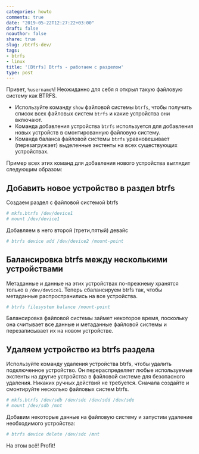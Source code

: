 ```yaml
---
categories: howto
comments: true
date: "2019-05-22T12:27:22+03:00"
draft: false
noauthor: false
share: true
slug: /btrfs-dev/
tags:
- btrfs
- linux
title: '[Btrfs] Btrfs - работаем с разделом'
type: post
---
```

Привет, `%username%`! Неожиданно для себя я открыл такую файловую систему как BTRFS.

- Используйте команду `show` файловой системы `btrfs`, чтобы получить список всех файловых систем `btrfs` и какие устройства они включают.
- Команда добавления устройства `btrfs` используется для добавления новых устройств в смонтированную файловую систему.
- Команда баланса файловой системы `btrfs` уравновешивает (перезагружает) выделенные экстенты на всех существующих устройствах.

Пример всех этих команд для добавления нового устройства выглядит следующим образом:

## Добавить новое устройство в раздел btrfs

Создаем раздел с файловой системой btrfs
```bash
# mkfs.btrfs /dev/device1
# mount /dev/device1
```
Добавляем в него второй (трети,пятый) девайс
```bash
# btrfs device add /dev/device2 /mount-point
```
## Балансировка btrfs между несколькими устройствами

Метаданные и данные на этих устройствах по-прежнему хранятся только в `/dev/device1`. Теперь сбалансируем btrfs так, чтобы метаданные распространились на все устройства.
```bash
# btrfs filesystem balance /mount-point
```
Балансировка файловой системы займет некоторое время, поскольку она считывает все данные и метаданные файловой системы и перезаписывает их на новом устройстве.

## Удаляем устройство из btrfs раздела
Используйте команду удаления устройства btrfs, чтобы удалить подключенное устройство. Он перераспределяет любые используемые экстенты на другие устройства в файловой системе для безопасного удаления. Никаких ручных действий не требуется. Сначала создайте и смонтируйте несколько файловых систем btrfs.
```bash
# mkfs.btrfs /dev/sdb /dev/sdc /dev/sdd /dev/sde
# mount /dev/sdb /mnt
```

Добавим некоторые данные на файловую систему и запустим удаление необходимого устройства:
```bash
# btrfs device delete /dev/sdc /mnt
```

На этом всё! Profit!

